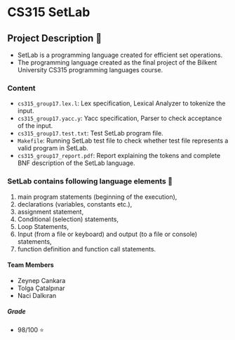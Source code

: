 # **CS315 SetLab**

## **Project Description** :checkered_flag:

* SetLab is a programming language created for efficient set operations. 
* The programming language created as the final project of the Bilkent University CS315 programming languages course. 

### **Content**

* `cs315_group17.lex.l`: Lex specification, Lexical Analyzer to tokenize the input.
* `cs315_group17.yacc.y`: Yacc specification, Parser to check acceptance of the input.
* `cs315_group17.test.txt`: Test SetLab program file.
* `Makefile`: Running SetLab test file to check whether test file represents a valid program in SetLab.
* `cs315_group17_report.pdf`: Report explaining the tokens and complete BNF description of the SetLab language.

### **SetLab contains following language elements** :pencil:

1. main program statements (beginning of the execution),
2. declarations (variables, constants etc.),
3. assignment statement,
4. Conditional (selection) statements,
5. Loop Statements,
6. Input (from a file or keyboard) and output (to a file or console) statements,
7. function definition and function call statements.


#### **Team Members**

* Zeynep Cankara 
* Tolga Çatalpınar
* Naci Dalkıran 
 
 ##### **Grade**
 * 98/100 :star: